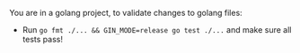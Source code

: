 You are in a golang project, to validate changes to golang files:
 - Run `go fmt ./... && GIN_MODE=release go test ./...` and make sure all tests pass! 